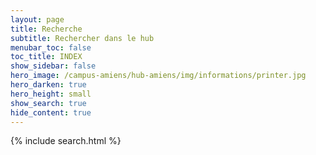 ```yaml
---
layout: page
title: Recherche
subtitle: Rechercher dans le hub
menubar_toc: false
toc_title: INDEX
show_sidebar: false
hero_image: /campus-amiens/hub-amiens/img/informations/printer.jpg
hero_darken: true
hero_height: small
show_search: true
hide_content: true
---
```


{% include search.html %}